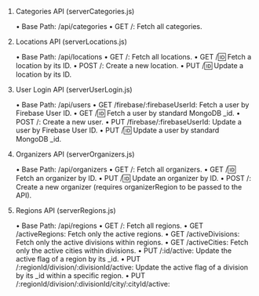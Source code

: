 
1. Categories API (serverCategories.js)

	•	Base Path: /api/categories
	•	GET /: Fetch all categories.

2. Locations API (serverLocations.js)

	•	Base Path: /api/locations
	•	GET /: Fetch all locations.
	•	GET /:id: Fetch a location by its ID.
	•	POST /: Create a new location.
	•	PUT /:id: Update a location by its ID.

3. User Login API (serverUserLogin.js)

	•	Base Path: /api/users
	•	GET /firebase/:firebaseUserId: Fetch a user by Firebase User ID.
	•	GET /:id: Fetch a user by standard MongoDB _id.
	•	POST /: Create a new user.
	•	PUT /firebase/:firebaseUserId: Update a user by Firebase User ID.
	•	PUT /:id: Update a user by standard MongoDB _id.

4. Organizers API (serverOrganizers.js)

	•	Base Path: /api/organizers
	•	GET /: Fetch all organizers.
	•	GET /:id: Fetch an organizer by ID.
	•	PUT /:id: Update an organizer by ID.
	•	POST /: Create a new organizer (requires organizerRegion to be passed to the API).

5. Regions API (serverRegions.js)

	•	Base Path: /api/regions
	•	GET /: Fetch all regions.
	•	GET /activeRegions: Fetch only the active regions.
	•	GET /activeDivisions: Fetch only the active divisions within regions.
	•	GET /activeCities: Fetch only the active cities within divisions.
	•	PUT /:id/active: Update the active flag of a region by its _id.
	•	PUT /:regionId/division/:divisionId/active: Update the active flag of a division by its _id within a specific region.
	•	PUT /:regionId/division/:divisionId/city/:cityId/active: 